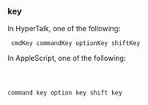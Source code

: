 ### key

In HyperTalk, one of the following:

<code><pre>
cmdKey 
commandKey
optionKey
shiftKey
</pre></code>

In AppleScript, one of the following: <code><pre>

command key
option key
shift key
</pre></code>

